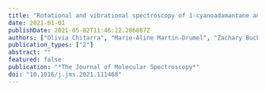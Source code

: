 ```yaml
---
title: "Rotational and vibrational spectroscopy of 1-cyanoadamantane and 1-isocyanoadamantane"
date: 2021-01-01
publishDate: 2021-05-02T11:46:22.286087Z
authors: ["Olivia Chitarra", "Marie-Aline Martin-Drumel", "Zachary Buchanan", "Olivier Pirali"]
publication_types: ["2"]
abstract: ""
featured: false
publication: "*The Journal of Molecular Spectroscopy*"
doi: "10.1016/j.jms.2021.111468"
---
```


